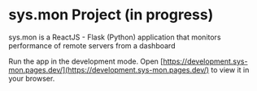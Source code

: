 # sys.mon Project (in progress)

sys.mon is a ReactJS - Flask (Python) application that monitors performance of remote servers from a dashboard

Run the app in the development mode.
Open [https://development.sys-mon.pages.dev/](https://development.sys-mon.pages.dev/) to view it in your browser.
